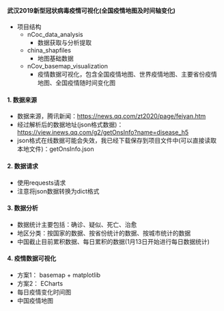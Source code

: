 #### 武汉2019新型冠状病毒疫情可视化(全国疫情地图及时间轴变化)
- 项目结构
    - nCoc_data_analysis
        - 数据获取与分析提取
    - china_shapfiles
        - 地图基础数据       
    - nCov_basemap_visualization    
        - 疫情数据可视化，包含全国疫情地图、世界疫情地图、主要省份疫情地图、全国疫情随时间变化图

#### 1. 数据来源
- 数据来源，腾讯新闻：https://news.qq.com/zt2020/page/feiyan.htm
- 经过解析后的数据地址(json格式数据)：https://view.inews.qq.com/g2/getOnsInfo?name=disease_h5
- json格式在线数据可能会失效，我已经下载保存到项目文件中(可以直接读取本地文件)：getOnsInfo.json

#### 2. 数据请求
- 使用requests请求
- 注意将json数据转换为dict格式

#### 3. 数据分析
- 数据统计主要包括：确诊、疑似、死亡、治愈
- 地区分类：按国家的数据、按省份统计的数据、按城市统计的数据
- 中国截止目前累积数据、每日累积的数据(1月13日开始进行每日数据统计)

#### 4. 疫情数据可视化
- 方案1：  basemap + matplotlib 
- 方案2：  ECharts
- 每日疫情变化时间图
- 中国疫情地图
